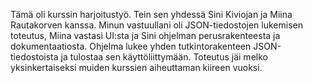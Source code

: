 Tämä oli kurssin harjoitustyö. Tein sen yhdessä Sini Kiviojan ja Miina Rautakorven kanssa. Minun vastuullani oli JSON-tiedostojen lukemisen toteutus, Miina vastasi UI:sta
ja Sini ohjelman perusrakenteesta ja dokumentaatiosta. Ohjelma lukee yhden tutkintorakenteen JSON-tiedostoista ja tulostaa sen käyttöliittymään. Toteutus jäi melko
yksinkertaiseksi muiden kurssien aiheuttaman kiireen vuoksi.
